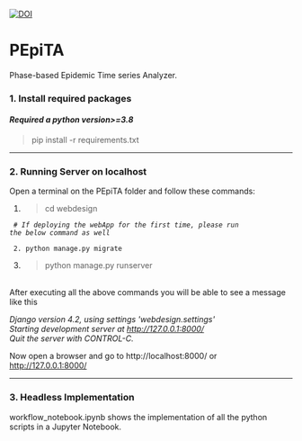 [![DOI](https://zenodo.org/badge/626968215.svg)](https://zenodo.org/badge/latestdoi/626968215)


# PEpiTA
Phase-based Epidemic Time series Analyzer.

### 1. Install required packages
#### ***Required a python version>=3.8***
>pip install -r requirements.txt
*******************************************************************
### 2. Running Server on localhost
Open a terminal on the PEpiTA folder and follow these commands:<br>
1. > cd webdesign <br>

<code> _# If deploying the webApp for the first time, please run the below command as well_<br></code>

<code> 2. python manage.py migrate</code>

3. >python manage.py runserver
<br>
After executing all the above commands you will be able to see a message like this<br>

_Django version 4.2, using settings 'webdesign.settings'<br>
Starting development server at http://127.0.0.1:8000/<br>
Quit the server with CONTROL-C._

Now open a browser and go to http://localhost:8000/ or http://127.0.0.1:8000/
*******************************************************************
### 3.  Headless Implementation
workflow_notebook.ipynb shows the implementation of all the python scripts in a Jupyter Notebook.
